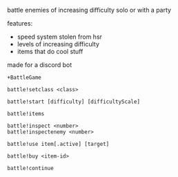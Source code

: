 battle enemies of increasing difficulty solo or with a party

features:

-   speed system stolen from hsr
-   levels of increasing difficulty
-   items that do cool stuff

made for a discord bot

```
+BattleGame
```

```
battle!setclass <class>
```

```
battle!start [difficulty] [difficultyScale]
```

```
battle!items
```

```
battle!inspect <number>
battle!inspectenemy <number>
```

```
battle!use item[.active] [target]
```

```
battle!buy <item-id>
```

```
battle!continue
```
